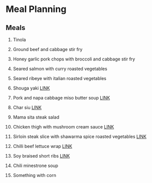 # Meal Planning

## Meals

1. Tinola
2. Ground beef and cabbage stir fry
3. Honey garlic pork chops with broccoli and cabbage stir fry
4. Seared salmon with curry roasted vegetables
5. Seared ribeye with italian roasted vegetables
6. Shouga yaki [LINK](https://www.youtube.com/watch?v=LbCgvk3KAnY&list=LL&index=53)
7. Pork and napa cabbage miso butter soup [LINK](https://www.youtube.com/watch?v=3zbRxVvdr10&list=LL&index=52) 
8. Char siu [LINK](https://www.youtube.com/watch?v=yoGSweyYKSM&list=LL&index=54)
9. Mama sita steak salad
10. Chicken thigh with mushroom cream sauce [LINK](https://www.hellofresh.com/recipes/creamy-chicken-mushroom-cavatappi-605a5c23ad902c14763a7fe8)
11. Sirloin steak slice with shawarma spice roasted vegetables [LINK](https://www.hellofresh.com/recipes/nyc-street-cart-steak-bowls-5f998d8610a5df1eb416ec2c)
12. Chilli beef lettuce wrap [LINK](https://www.gordonramsay.com/gr/recipes/chilli-beef-lettuce-wraps/)
13. Soy braised short ribs [LINK](https://www.saltfatacidheat.com/salt/soy-braised-short-ribs)

14. Chili minestrone soup
15. Something with corn
